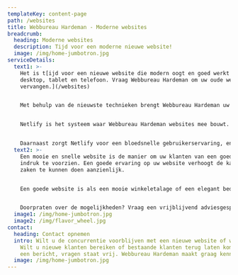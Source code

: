 ```yaml
---
templateKey: content-page
path: /websites
title: Webbureau Hardeman - Moderne websites
breadcrumb:
  heading: Moderne websites
  description: Tijd voor een moderne nieuwe website!
  image: /img/home-jumbotron.jpg
serviceDetails:
  text1: >-
    Het is t[ijd voor een nieuwe website die modern oogt en goed werkt op
    desktop, tablet en telefoon. Vraag Webbureau Hardeman om uw oude website te
    vervangen.](/websites)


    Met behulp van de nieuwste technieken brengt Webbureau Hardeman uw website bij de tijd. 


    Netlify is het systeem waar Webbureau Hardeman websites mee bouwt. Met behulp van Netlify wordt het maken en publiceren van pagina's op een eenvoudig en snel proces omdat u de volledig controle heeft over uw eigen website. 


    Daarnaast zorgt Netlify voor een bloedsnelle gebruikerservaring, en dat wereldwijd. Dit is mogelijk doordat uw website bij iedere wijziging die u aanbrengt wereldwijd gepubliceerd wordt. Ook voor uw internationale klanten een goede ervaring op uw website!
  text2: >-
    Een mooie en snelle website is de manier om uw klanten van een goede eerste
    indruk te voorzien. Een goede ervaring op uw website verhoogt de kans om
    zaken te kunnen doen aanzienlijk. 


    Een goede website is als een mooie winkeletalage of een elegant bedrijfspand: het zet de toon en geeft uw klant gelijk een eerste indruk van uw bedrijf. Die eerste indruk is vaak leidend in de beslissing van klanten om tot een keuze te komen.


    Doorpraten over de mogelijkheden? Vraag een vrijblijvend adviesgesprek aan!
  image1: /img/home-jumbotron.jpg
  image2: /img/flavor_wheel.jpg
contact:
  heading: Contact opnemen
  intro: Wilt u de concurrentie voorblijven met een nieuwe website of webshop?
    Wilt u nieuwe klanten bereiken of bestaande klanten terug laten komen? Stuur
    een bericht, vragen staat vrij. Webbureau Hardeman maakt graag kennis!
  image: /img/home-jumbotron.jpg
---
```

